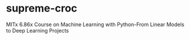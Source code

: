 # supreme-croc
MITx 6.86x  Course on Machine Learning with Python-From Linear Models to Deep Learning Projects 
